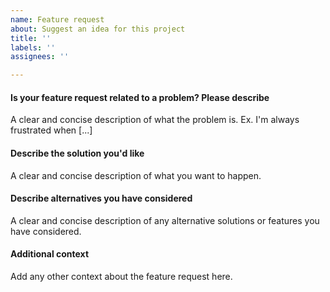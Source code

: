 ```yaml
---
name: Feature request
about: Suggest an idea for this project
title: ''
labels: ''
assignees: ''

---
```


#### Is your feature request related to a problem? Please describe
A clear and concise description of what the problem is. Ex. I'm always frustrated when [...]

#### Describe the solution you'd like
A clear and concise description of what you want to happen.

#### Describe alternatives you have considered
A clear and concise description of any alternative solutions or features you have considered.

#### Additional context
Add any other context about the feature request here.